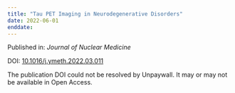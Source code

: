 ```yaml
---
title: "Tau PET Imaging in Neurodegenerative Disorders"
date: 2022-06-01
enddate:
---
```


Published in: *Journal of Nuclear Medicine*

DOI: [10.1016/j.ymeth.2022.03.011](https://doi.org/10.1016/j.ymeth.2022.03.011)

The publication DOI could not be resolved by Unpaywall. It may or may not be available in Open Access.


